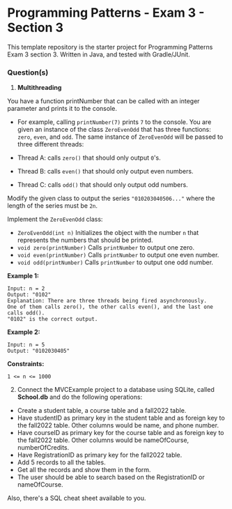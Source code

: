 # Programming Patterns - Exam 3 - Section 3

This template repository is the starter project for Programming Patterns Exam 3 section 3. Written in Java, and tested with Gradle/JUnit.

### Question(s)

1. **Multithreading**

You have a function printNumber that can be called with an integer parameter and prints it to the console.

- For example, calling `printNumber(7)` prints `7` to the console.
  You are given an instance of the class `ZeroEvenOdd` that has three functions: `zero`, `even`, and `odd`. The same instance of `ZeroEvenOdd` will be passed to three different threads:

- Thread A: calls `zero()` that should only output `0`'s.
- Thread B: calls `even()` that should only output even numbers.
- Thread C: calls `odd()` that should only output odd numbers.

Modify the given class to output the series `"010203040506..."` where the length of the series must be `2n`.

Implement the `ZeroEvenOdd` class:

- `ZeroEvenOdd(int n)` Initializes the object with the number `n` that represents the numbers that should be printed.
- `void zero(printNumber)` Calls `printNumber` to output one zero.
- `void even(printNumber)` Calls `printNumber` to output one even number.
- `void odd(printNumber)` Calls `printNumber` to output one odd number.

**Example 1:**

```
Input: n = 2
Output: "0102"
Explanation: There are three threads being fired asynchronously.
One of them calls zero(), the other calls even(), and the last one calls odd().
"0102" is the correct output.
```

**Example 2:**

```
Input: n = 5
Output: "0102030405"
```

**Constraints:**

`1 <= n <= 1000`

2. Connect the MVCExample project to a database using SQLite, called **School.db** and do the following operations:

- Create a student table, a course table and a fall2022 table.
- Have studentID as primary key in the student table and as foreign key to the fall2022 table. Other columns would be name, and phone number.
- Have courseID as primary key for the course table and as foreign key to the fall2022 table. Other columns would be nameOfCourse, numberOfCredits.
- Have RegistrationID as primary key for the fall2022 table.
- Add 5 records to all the tables.
- Get all the records and show them in the form.
- The user should be able to search based on the RegistrationID or nameOfCourse.

Also, there's a SQL cheat sheet available to you.
